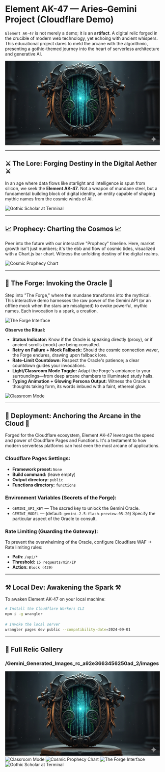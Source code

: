 # Element AK-47 — Aries–Gemini Project (Cloudflare Demo)

`Element AK-47` is not merely a demo; it is an **artifact**. A digital relic forged in the crucible of modern web technology, yet echoing with ancient whispers. This educational project dares to meld the arcane with the algorithmic, presenting a gothic-themed journey into the heart of serverless architecture and generative AI.

![Digital Relic Artifact](/Gemini_Generated_Images_rc_a92e3663456250ad_2/images/unnamed.png)

---

## ⚔️ The Lore: Forging Destiny in the Digital Aether ⚔️

In an age where data flows like starlight and intelligence is spun from silicon, we seek the **Element AK-47**. Not a weapon of mundane steel, but a fundamental building block of digital identity, an entity capable of shaping mythic names from the cosmic winds of AI.

![Gothic Scholar at Terminal](/Gemini_Generated_Images_rc_a92e3663456250ad_2/images/unnamed%20\(4\).png)

---

## 📈 Prophecy: Charting the Cosmos 📈

Peer into the future with our interactive "Prophecy" timeline. Here, market growth isn't just numbers; it's the ebb and flow of cosmic tides, visualized with a Chart.js bar chart. Witness the unfolding destiny of the digital realms.

![Cosmic Prophecy Chart](/Gemini_Generated_Images_rc_a92e3663456250ad_2/images/unnamed%20\(2\).png)

---

## 🔮 The Forge: Invoking the Oracle 🔮

Step into "The Forge," where the mundane transforms into the mythical. This interactive demo harnesses the raw power of the Gemini API (or an offline mock when the stars are misaligned) to evoke powerful, mythic names. Each invocation is a spark, a creation.

![The Forge Interface](/Gemini_Generated_Images_rc_a92e3663456250ad_2/images/unnamed%20\(3\).png)

**Observe the Ritual:**

* **Status Indicator:** Know if the Oracle is speaking directly (proxy), or if ancient scrolls (mock) are being consulted.
* **Retry on Failure + Mock Fallback:** Should the cosmic connection waver, the Forge endures, drawing upon fallback lore.
* **Rate-Limit Countdown:** Respect the Oracle's patience; a clear countdown guides your invocations.
* **Light/Classroom Mode Toggle:** Adapt the Forge's ambiance to your surroundings—from deep arcane chambers to illuminated study halls.
* **Typing Animation + Glowing Persona Output:** Witness the Oracle's thoughts taking form, its words imbued with a faint, ethereal glow.

![Classroom Mode](/Gemini_Generated_Images_rc_a92e3663456250ad_2/images/unnamed%20\(1\).png)

---

## 🚀 Deployment: Anchoring the Arcane in the Cloud 🚀

Forged for the Cloudflare ecosystem, Element AK-47 leverages the speed and power of Cloudflare Pages and Functions. It's a testament to how modern serverless platforms can host even the most arcane of applications.

### Cloudflare Pages Settings:

* **Framework preset:** `None`
* **Build command:** (leave empty)
* **Output directory:** `public`
* **Functions directory:** `functions`

### Environment Variables (Secrets of the Forge):

* `GEMINI_API_KEY` — The sacred key to unlock the Gemini Oracle.
* `GEMINI_MODEL` — (default: `gemini-2.5-flash-preview-05-20`) Specify the particular aspect of the Oracle to consult.

### Rate Limiting (Guarding the Gateway):

To prevent the overwhelming of the Oracle, configure Cloudflare WAF → Rate limiting rules:

* **Path:** `/api/*`
* **Threshold:** `15 requests/min/IP`
* **Action:** `Block (429)`

---

## ⚒️ Local Dev: Awakening the Spark ⚒️

To awaken Element AK-47 on your local machine:

```bash
# Install the Cloudflare Workers CLI
npm i -g wrangler

# Invoke the local server
wrangler pages dev public --compatibility-date=2024-09-01
```

---

<!-- START:GALLERY -->

## 📜 Full Relic Gallery

### /Gemini\_Generated\_Images\_rc\_a92e3663456250ad\_2/images

![Digital Relic Artifact](/Gemini_Generated_Images_rc_a92e3663456250ad_2/images/unnamed.png)
![Classroom Mode](/Gemini_Generated_Images_rc_a92e3663456250ad_2/images/unnamed%20\(1\).png)
![Cosmic Prophecy Chart](/Gemini_Generated_Images_rc_a92e3663456250ad_2/images/unnamed%20\(2\).png)
![The Forge Interface](/Gemini_Generated_Images_rc_a92e3663456250ad_2/images/unnamed%20\(3\).png)
![Gothic Scholar at Terminal](/Gemini_Generated_Images_rc_a92e3663456250ad_2/images/unnamed%20\(4\).png)

<!-- END:GALLERY -->
